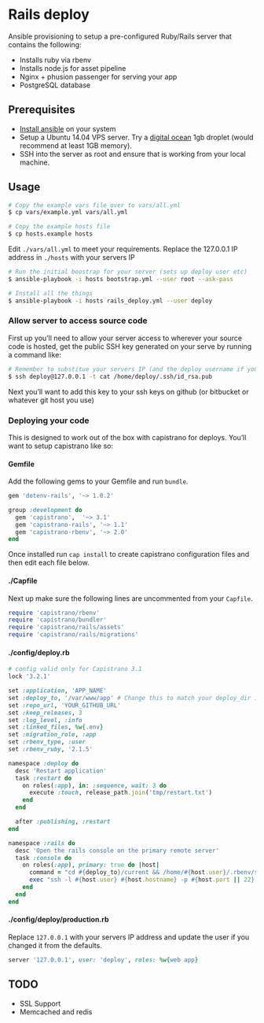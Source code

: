 # Rails deploy

Ansible provisioning to setup a pre-configured Ruby/Rails server that contains the following:

- Installs ruby via rbenv
- Installs node.js for asset pipeline
- Nginx + phusion passenger for serving your app
- PostgreSQL database

## Prerequisites

- [Install ansible](http://docs.ansible.com/intro_installation.html) on your system
- Setup a Ubuntu 14.04 VPS server. Try a [digital ocean](https://digitalocean.com) 1gb droplet (would recommend at least 1GB memory).
- SSH into the server as root and ensure that is working from your local machine.

## Usage

```sh
# Copy the example vars file over to vars/all.yml
$ cp vars/example.yml vars/all.yml

# Copy the example hosts file
$ cp hosts.example hosts
```

Edit `./vars/all.yml` to meet your requirements. Replace the 127.0.0.1 IP address in `./hosts` with your servers IP

```sh
# Run the initial boostrap for your server (sets up deploy user etc)
$ ansible-playbook -i hosts bootstrap.yml --user root --ask-pass

# Install all the things
$ ansible-playbook -i hosts rails_deploy.yml --user deploy
```

### Allow server to access source code

First up you’ll need to allow your server access to wherever your source code is hosted, get the public SSH key generated on your serve by running a command like:

```sh
# Remember to substitue your servers IP (and the deploy username if you altered it)
$ ssh deploy@127.0.0.1 -t cat /home/deploy/.ssh/id_rsa.pub
```

Next you’ll want to add this key to your ssh keys on github (or bitbucket or whatever git host you use)

### Deploying your code

This is designed to work out of the box with capistrano for deploys. You’ll want to setup capistrano like so:

#### Gemfile

Add the following gems to your Gemfile and run `bundle`.

```ruby
gem 'dotenv-rails', '~> 1.0.2'

group :development do
  gem 'capistrano',  '~> 3.1'
  gem 'capistrano-rails', '~> 1.1'
  gem 'capistrano-rbenv', '~> 2.0'
end
```

Once installed run `cap install` to create capistrano configuration files and then edit each file below.

#### ./Capfile

Next up make sure the following lines are uncommented from your `Capfile`.

```ruby
require 'capistrano/rbenv'
require 'capistrano/bundler'
require 'capistrano/rails/assets'
require 'capistrano/rails/migrations'
```

#### ./config/deploy.rb

```ruby
# config valid only for Capistrano 3.1
lock '3.2.1'

set :application, 'APP_NAME'
set :deploy_to, '/var/www/app' # Change this to match your deploy_dir in vars/app.yml
set :repo_url, 'YOUR_GITHUB_URL'
set :keep_releases, 3
set :log_level, :info
set :linked_files, %w{.env}
set :migration_role, :app
set :rbenv_type, :user
set :rbenv_ruby, '2.1.5'

namespace :deploy do
  desc 'Restart application'
  task :restart do
    on roles(:app), in: :sequence, wait: 3 do
      execute :touch, release_path.join('tmp/restart.txt')
    end
  end

  after :publishing, :restart
end

namespace :rails do
  desc 'Open the rails console on the primary remote server'
  task :console do
    on roles(:app), primary: true do |host|
      command = "cd #{deploy_to}/current && /home/#{host.user}/.rbenv/shims/bundle exec rails console #{fetch(:stage)}"
      exec "ssh -l #{host.user} #{host.hostname} -p #{host.port || 22} -t 'cd #{deploy_to}/current && #{command}'"
    end
  end
end
```

#### ./config/deploy/production.rb

Replace `127.0.0.1` with your servers IP address and update the user if you changed it from the defaults.

```ruby
server '127.0.0.1', user: 'deploy', roles: %w{web app}
```

## TODO

- SSL Support
- Memcached and redis
